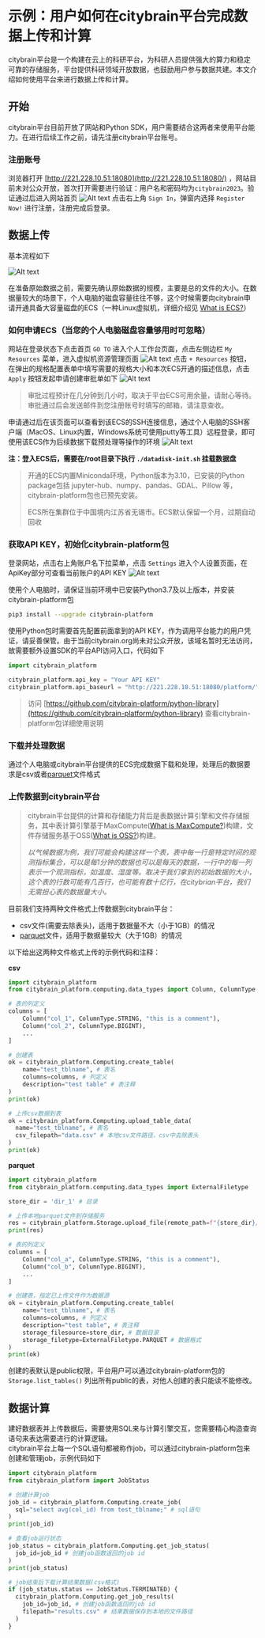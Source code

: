 # 示例：用户如何在citybrain平台完成数据上传和计算

citybrain平台是一个构建在云上的科研平台，为科研人员提供强大的算力和稳定可靠的存储服务，平台提供科研领域开放数据，也鼓励用户参与数据共建。本文介绍如何使用平台来进行数据上传和计算。

## 开始

citybrain平台目前开放了网站和Python SDK，用户需要结合这两者来使用平台能力。在进行后续工作之前，请先注册citybrain平台账号。

### 注册账号

浏览器打开 [http://221.228.10.51:18080](http://221.228.10.51:18080/) ，网站目前未对公众开放，首次打开需要进行验证：用户名和密码均为`citybrain2023`。验证通过后进入网站首页
![Alt text](image.png)
点击右上角 `Sign In`，弹窗内选择 `Register Now!` 进行注册，注册完成后登录。


## 数据上传

基本流程如下

![Alt text](image-8.png)

在准备原始数据之前，需要先确认原始数据的规模，主要是总的文件的大小。在数据量较大的场景下，个人电脑的磁盘容量往往不够，这个时候需要向citybrain申请开通具备大容量磁盘的ECS（一种Linux虚拟机，详细介绍见 [What is ECS?](https://www.alibabacloud.com/help/en/ecs/product-overview/what-is-ecs)）

### 如何申请ECS（当您的个人电脑磁盘容量够用时可忽略）

网站在登录状态下点击首页 `GO TO` 进入个人工作台页面，点击左侧边栏 `My Resources` 菜单，进入虚拟机资源管理页面
![Alt text](image-1.png)
点击 `+ Resources` 按钮，在弹出的规格配置表单中填写需要的规格大小和本次ECS开通的描述信息，点击 `Apply` 按钮发起申请创建审批单如下
![Alt text](image-5.png)

> 审批过程预计在几分钟到几小时，取决于平台ECS可用余量，请耐心等待。审批通过后会发送邮件到您注册账号时填写的邮箱，请注意查收。

申请通过后在该页面可以查看到该ECS的SSH连接信息，通过个人电脑的SSH客户端（MacOS、Linux内置，Windows系统可使用putty等工具）远程登录，即可使用该ECS作为后续数据下载预处理等操作的环境
![Alt text](image-6.png)

**注：登入ECS后，需要在/root目录下执行 `./datadisk-init.sh` 挂载数据盘**
> 开通的ECS内置Miniconda环境，Python版本为3.10，已安装的Python package包括 jupyter-hub、numpy、pandas、GDAL、Pillow 等，citybrain-platform包也已预先安装。
>
> ECS所在集群位于中国境内江苏省无锡市。ECS默认保留一个月，过期自动回收

### 获取API KEY，初始化citybrain-platform包

登录网站，点击右上角账户名下拉菜单，点击 `Settings` 进入个人设置页面，在ApiKey部分可查看当前账户的API KEY
![Alt text](image-3.png)

使用个人电脑时，请保证当前环境中已安装Python3.7及以上版本，并安装citybrain-platform包
```sh
pip3 install --upgrade citybrain-platform
```
使用Python包时需要首先配置前面拿到的API KEY，作为调用平台能力的用户凭证，请妥善保管。由于当前citybrain.org尚未对公众开放，该域名暂时无法访问，故需要额外设置SDK的平台API访问入口，代码如下
```python
import citybrain_platform

citybrain_platform.api_key = "Your API KEY"
citybrain_platform.api_baseurl = "http://221.228.10.51:18080/platform/"
```

> 访问 [https://github.com/citybrain-platform/python-library](https://github.com/citybrain-platform/python-library) 查看citybrain-platform包详细使用说明

### 下载并处理数据

通过个人电脑或citybrain平台提供的ECS完成数据下载和处理，处理后的数据要求是csv或者[parquet](https://github.com/apache/parquet-format)文件格式

### 上传数据到citybrain平台

> citybrain平台提供的计算和存储能力背后是表数据计算引擎和文件存储服务，其中表计算引擎基于MaxCompute([What is MaxCompute?](https://www.alibabacloud.com/help/en/maxcompute/product-overview/what-is-maxcompute))构建，文件存储服务基于OSS([What is OSS?](https://www.alibabacloud.com/help/zh/oss/product-overview/what-is-oss))构建。  
>
> *以气候数据为例，我们可能会构建这样一个表，表中每一行是特定时间的观测指标集合，可以是每1分钟的数据也可以是每天的数据，一行中的每一列表示一个观测指标，如温度、湿度等。取决于我们拿到的初始数据的大小，这个表的行数可能有几百行，也可能有数十亿行，在citybrian平台，我们无需担心表的数据量大小。*

目前我们支持两种文件格式上传数据到citybrain平台：
* csv文件(需要去除表头)，适用于数据量不大（小于1GB）的情况
* [parquet](https://github.com/apache/parquet-format)文件，适用于数据量较大（大于1GB）的情况


以下给出这两种文件格式上传的示例代码和注释：

**csv**

```python
import citybrain_platform
from citybrain_platform.computing.data_types import Column, ColumnType

# 表的列定义
columns = [
    Column("col_1", ColumnType.STRING, "this is a comment"),
    Column("col_2", ColumnType.BIGINT),
    ...
]

# 创建表
ok = citybrain_platform.Computing.create_table(
    name="test_tblname", # 表名
    columns=columns, # 列定义
    description="test table" # 表注释
)
print(ok)

# 上传csv数据到表
ok = citybrain_platform.Computing.upload_table_data(
  name="test_tblname", # 表名
  csv_filepath="data.csv" # 本地csv文件路径，csv中去除表头
)
print(ok)
```

**parquet**

```python
import citybrain_platform
from citybrain_platform.computing.data_types import ExternalFiletype

store_dir = 'dir_1' # 目录

# 上传本地parquet文件到存储服务
res = citybrain_platform.Storage.upload_file(remote_path=f"{store_dir}/data.zip", local_file="data.zip")
print(res)

# 表的列定义
columns = [
    Column("col_a", ColumnType.STRING, "this is a comment"),
    Column("col_b", ColumnType.BIGINT),
    ...
]

# 创建表，指定已上传文件作为数据源
ok = citybrain_platform.Computing.create_table(
    name="test_tblname", # 表名
    columns=columns, # 列定义
    description="test table", # 表注释
    storage_filesource=store_dir, # 数据目录
    storage_filetype=ExternalFiletype.PARQUET # 数据格式
)
print(ok)
```

创建的表默认是public权限，平台用户可以通过citybrain-platform包的 `Storage.list_tables()` 列出所有public的表，对他人创建的表只能读不能修改。

## 数据计算

建好数据表并上传数据后，需要使用SQL来与计算引擎交互，您需要精心构造查询语句来表达需要进行的计算逻辑。  
citybrain平台上每一个SQL语句都被称作job，可以通过citybrain-platform包来创建和管理job，示例代码如下

```python
import citybrain_platform
from citybrain_platform import JobStatus

# 创建计算job
job_id = citybrain_platform.Computing.create_job(
  sql="select avg(col_id) from test_tblname;" # sql语句
)
print(job_id)

# 查看job运行状态
job_status = citybrain_platform.Computing.get_job_status(
  job_id=job_id # 创建job函数返回的job id
)
print(job_status)

# job结束后下载计算结果数据(csv格式)
if (job_status.status == JobStatus.TERMINATED) {
  citybrain_platform.Computing.get_job_results(
    job_id=job_id, # 创建job函数返回的job id
    filepath="results.csv" # 结果数据保存到本地的文件路径
  )
}
```
